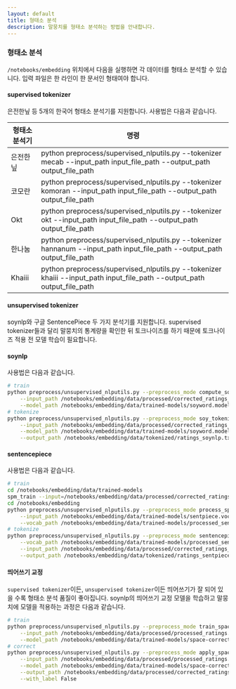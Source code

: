 ```yaml
---
layout: default
title: 형태소 분석
description: 말뭉치를 형태소 분석하는 방법을 안내합니다.
---
```



### 형태소 분석

`/notebooks/embedding` 위치에서 다음을 실행하면 각 데이터를 형태소 분석할 수 있습니다. 입력 파일은 한 라인이 한 문서인 형태여야 합니다. 

#### supervised tokenizer

은전한닢 등 5개의 한국어 형태소 분석기를 지원합니다. 사용법은 다음과 같습니다.

| 형태소 분석기 | 명령                                                         |
| ------------- | ------------------------------------------------------------ |
| 은전한닢      | python preprocess/supervised_nlputils.py --tokenizer mecab --input_path input_file_path --output_path output_file_path |
| 코모란        | python preprocess/supervised_nlputils.py --tokenizer komoran --input_path input_file_path --output_path output_file_path |
| Okt           | python preprocess/supervised_nlputils.py --tokenizer okt --input_path input_file_path --output_path output_file_path |
| 한나눔        | python preprocess/supervised_nlputils.py --tokenizer hannanum --input_path input_file_path --output_path output_file_path |
| Khaiii        | python preprocess/supervised_nlputils.py --tokenizer khaiii --input_path input_file_path --output_path output_file_path |

#### unsupervised tokenizer

soynlp와 구글 SentencePiece 두 가지 분석기를 지원합니다. supervised tokenizer들과 달리 말뭉치의 통계량을 확인한 뒤 토크나이즈를 하기 때문에 토크나이즈 적용 전 모델 학습이 필요합니다.

#### soynlp

사용법은 다음과 같습니다.

```bash
# train
python preprocess/unsupervised_nlputils.py --preprocess_mode compute_soy_word_score \
	--input_path /notebooks/embedding/data/processed/corrected_ratings_corpus.txt \
	--model_path /notebooks/embedding/data/trained-models/soyword.model
# tokenize
python preprocess/unsupervised_nlputils.py --preprocess_mode soy_tokenize \
	--input_path /notebooks/embedding/data/processed/corrected_ratings_corpus.txt \
	--model_path /notebooks/embedding/data/trained-models/soyword.model \
	--output_path /notebooks/embedding/data/tokenized/ratings_soynlp.txt
```

#### sentencepiece

사용법은 다음과 같습니다.

```bash
# train
cd /notebooks/embedding/data/trained-models
spm_train --input=/notebooks/embedding/data/processed/corrected_ratings_corpus.txt --model_prefix=sentpiece --vocab_size=50000
cd /notebooks/embedding
python preprocess/unsupervised_nlputils.py --preprocess_mode process_sp_vocab \
	--input_path /notebooks/embedding/data/trained-models/sentpiece.vocab \
	--vocab_path /notebooks/embedding/data/trained-models/processed_sentpiece.vocab
# tokenize
python preprocess/unsupervised_nlputils.py --preprocess_mode sentencepiece_tokenize \
	--vocab_path /notebooks/embedding/data/trained-models/processed_sentpiece.vocab \
	--input_path /notebooks/embedding/data/processed/corrected_ratings_corpus.txt \
	--output_path /notebooks/embedding/data/tokenized/ratings_sentpiece.txt
```

#### 띄어쓰기 교정

`supervised tokenizer`이든, `unsupervised tokenizer`이든 띄어쓰기가 잘 되어 있을 수록 형태소 분석 품질이 좋아집니다. soynlp의 띄어쓰기 교정 모델을 학습하고 말뭉치에 모델을 적용하는 과정은 다음과 같습니다.

```bash
# train
python preprocess/unsupervised_nlputils.py --preprocess_mode train_space \
	--input_path /notebooks/embedding/data/processed/processed_ratings.txt \
	--model_path /notebooks/embedding/data/trained-models/space-correct.model
# correct
python preprocess/unsupervised_nlputils.py --preprocess_mode apply_space_correct \
	--input_path /notebooks/embedding/data/processed/processed_ratings.txt \
	--model_path /notebooks/embedding/data/trained-models/space-correct.model \
	--output_path /notebooks/embedding/data/processed/corrected_ratings_corpus.txt \
	--with_label False
```